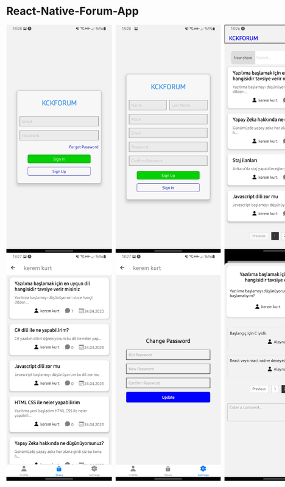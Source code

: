# React-Native-Forum-App

<div style="display: flex; flex-direction: row;">
  <img src="assets/1.jpg" alt="gorsel1" width="300" height="600" style="margin-right: 10px;">
  <img src="assets/2.jpg" alt="gorsel2" width="300" height="600" style="margin-right: 10px;">
  <img src="assets/3.jpg" alt="gorsel3" width="300" height="600" style="margin-right: 10px;">
  <img src="assets/4.jpg" alt="gorsel4" width="300" height="600" style="margin-right: 10px;">
</div>

<div style="display: flex; flex-direction: row;">
  <img src="assets/5.jpg" alt="gorsel5" width="300" height="600" style="margin-right: 10px;">
  <img src="assets/6.jpg" alt="gorsel6" width="300" height="600" style="margin-right: 10px;">
  <img src="assets/7.jpg" alt="gorsel7" width="300" height="600" style="margin-right: 10px;">
  <img src="assets/8.jpg" alt="gorsel8" width="300" height="600">
</div>

